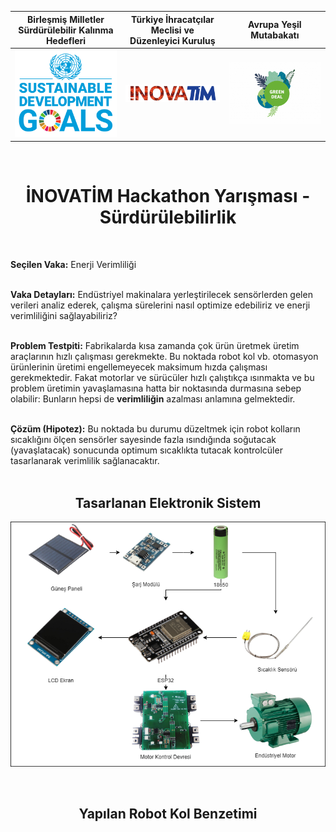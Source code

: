 Birleşmiş Milletler Sürdürülebilir Kalınma Hedefleri        |  Türkiye İhracatçılar Meclisi ve Düzenleyici Kuruluş     |   Avrupa Yeşil Mutabakatı
:-------------------------:|:-------------------------:|:-------------------------:
![](https://github.com/ismeterd/hackathon-inovatim/blob/master/logos/un_sdg_logo.png)  |  ![](https://github.com/ismeterd/hackathon-inovatim/blob/master/logos/inovatim-logo.png)  |  ![](https://github.com/ismeterd/hackathon-inovatim/blob/master/logos/green-deal_logo.png)

<br/>
<h1 align="center">İNOVATİM Hackathon Yarışması - Sürdürülebilirlik</h1>
<br/>

**Seçilen Vaka:** Enerji Verimliliği <br/><br/>

**Vaka Detayları:** Endüstriyel makinalara yerleştirilecek sensörlerden gelen verileri analiz ederek, çalışma sürelerini nasıl optimize edebiliriz ve enerji verimliliğini sağlayabiliriz? <br/><br/>

**Problem Testpiti:** Fabrikalarda kısa zamanda çok ürün üretmek üretim araçlarının hızlı çalışması gerekmekte. Bu noktada robot kol vb. otomasyon ürünlerinin üretimi engellemeyecek maksimum hızda çalışması gerekmektedir. Fakat motorlar ve sürücüler hızlı çalıştıkça ısınmakta ve bu problem üretimin yavaşlamasına hatta bir noktasında durmasına sebep olabilir: Bunların hepsi de **verimliliğin** azalması anlamına gelmektedir. <br/><br/>

**Çözüm (Hipotez):** Bu noktada bu durumu düzeltmek için robot kolların sıcaklığını ölçen sensörler sayesinde fazla ısındığında soğutacak (yavaşlatacak) sonucunda optimum sıcaklıkta tutacak kontrolcüler tasarlanarak verimlilik sağlanacaktır.<br/><br/>

<h2 align="center">Tasarlanan Elektronik Sistem</h2>

<p align="center">
  <img width="600" src="https://github.com/ismeterd/hackathon-inovatim/blob/master/Electronic/Sistem%20Modeli.png">
</p>
<br/>

<h2 align="center">Yapılan Robot Kol Benzetimi</h2>
